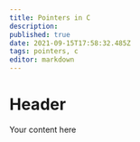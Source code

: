 ```yaml
---
title: Pointers in C
description: 
published: true
date: 2021-09-15T17:58:32.485Z
tags: pointers, c
editor: markdown
---
```


# Header
Your content here
